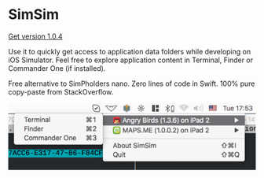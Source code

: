 # SimSim

[Get version 1.0.4](https://github.com/dsmelov/simsim/blob/master/Release/SimSim_1.0.4.zip?raw=true)

Use it to quickly get access to application data folders while developing on iOS Simulator.
Feel free to explore application content in Terminal, Finder or Commander One (if installed).

Free alternative to SimPholders nano.
Zero lines of code in Swift. 100% pure copy-paste from StackOverflow.

![Alt text](/simsim.png?raw=true "screenshot")

